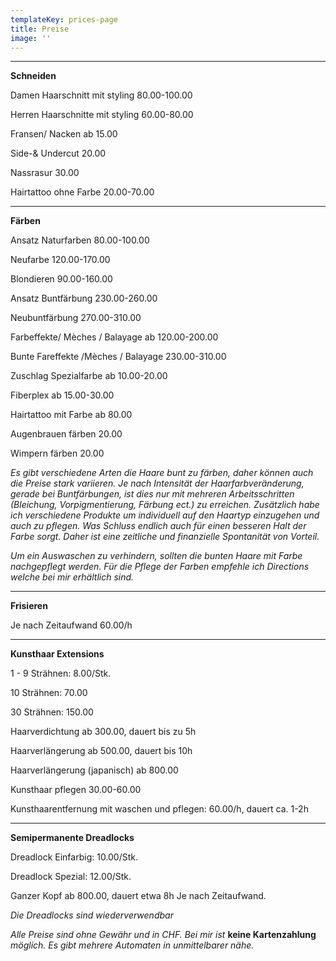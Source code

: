 ```yaml
---
templateKey: prices-page
title: Preise
image: ''
---
```

- - -

**Schneiden**

Damen Haarschnitt mit styling 80.00-100.00

Herren Haarschnitte mit styling 60.00-80.00

Fransen/ Nacken ab 15.00

Side-& Undercut 20.00

Nassrasur 30.00

Hairtattoo ohne Farbe 20.00-70.00

- - -

**Färben**  

Ansatz Naturfarben 80.00-100.00


Neufarbe 120.00-170.00


Blondieren 90.00-160.00


Ansatz Buntfärbung 230.00-260.00


Neubuntfärbung 270.00-310.00


Farbeffekte/ Mèches / Balayage ab 120.00-200.00


Bunte Fareffekte /Mèches / Balayage 230.00-310.00

Zuschlag Spezialfarbe ab 10.00-20.00


Fiberplex  ab 15.00-30.00


Hairtattoo mit Farbe ab 80.00


Augenbrauen färben 20.00


Wimpern färben 20.00

_Es gibt verschiedene Arten die Haare bunt zu färben, daher können auch die Preise stark variieren.
Je nach Intensität der Haarfarbveränderung, gerade bei Buntfärbungen, ist dies nur mit mehreren Arbeitsschritten (Bleichung, Vorpigmentierung, Färbung ect.)  zu erreichen. Zusätzlich habe ich verschiedene Produkte um individuell auf den Haartyp einzugehen und auch zu pflegen. Was Schluss endlich auch für einen besseren Halt der Farbe sorgt. Daher ist eine zeitliche und finanzielle Spontanität von Vorteil._

_Um ein Auswaschen zu verhindern, sollten die bunten Haare mit Farbe nachgepflegt werden.
Für die Pflege der Farben empfehle ich Directions welche bei mir erhältlich sind._

- - -

**Frisieren**

Je nach Zeitaufwand 60.00/h

- - -

**Kunsthaar Extensions**

1 - 9 Strähnen: 8.00/Stk.


10 Strähnen: 70.00


30 Strähnen: 150.00





Haarverdichtung ab 300.00, dauert bis zu 5h


Haarverlängerung ab 500.00, dauert bis 10h


Haarverlängerung (japanisch) ab 800.00


Kunsthaar pflegen 30.00-60.00


Kunsthaarentfernung mit waschen und pflegen: 60.00/h, dauert ca. 1-2h

- - -

**Semipermanente Dreadlocks**

Dreadlock Einfarbig: 10.00/Stk.


Dreadlock Spezial: 12.00/Stk.
 

Ganzer Kopf ab 800.00, dauert etwa 8h
Je nach Zeitaufwand.

 _Die Dreadlocks sind wiederverwendbar_

_Alle Preise sind ohne Gewähr und in CHF. Bei mir ist_ **keine Kartenzahlung** _möglich. Es gibt mehrere Automaten in unmittelbarer nähe._
